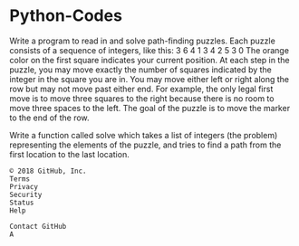 # Python-Codes

Write a program to read in and solve path-finding puzzles. Each puzzle consists of a sequence of
integers, like this:
3 6 4 1 3 4 2 5 3 0
The orange color on the first square indicates your current position. At each step in the puzzle, you
may move exactly the number of squares indicated by the integer in the square you are in. You may
move either left or right along the row but may not move past either end. For example, the only
legal first move is to move three squares to the right because there is no room to move three spaces
to the left. The goal of the puzzle is to move the marker to the end of the row. 

Write a function called solve which takes a list of integers (the problem) representing the elements
of the puzzle, and tries to find a path from the first location to the last location.

    © 2018 GitHub, Inc.
    Terms
    Privacy
    Security
    Status
    Help

    Contact GitHub
    A
